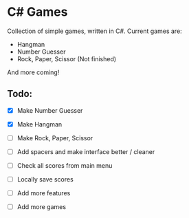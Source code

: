﻿# C# Games

Collection of simple games, written in C#.
Current games are: 
- Hangman
- Number Guesser
- Rock, Paper, Scissor (Not finished)

And more coming!

## Todo:
- [x] Make Number Guesser
- [x] Make Hangman
- [ ] Make Rock, Paper, Scissor
- [ ] Add spacers and make interface better / cleaner
- [ ] Check all scores from main menu
- [ ] Locally save scores
      
- [ ] Add more features
- [ ] Add more games